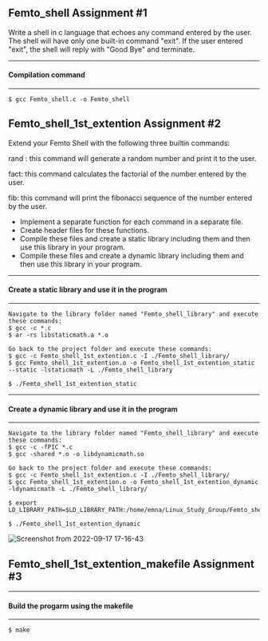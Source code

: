 ## Femto_shell Assignment #1

Write a shell in c language that echoes any command entered by the user. The shell will have only one built-in command "exit". If the user entered "exit", the shell will reply with "Good Bye" and terminate.

---
#### Compilation command
---
```
$ gcc Femto_shell.c -o Femto_shell
```
## Femto_shell_1st_extention Assignment #2

Extend your Femto Shell with the following three builtin commands:

rand : this command will generate a random number and print it to the user.

fact: this command calculates the factorial of the number entered by the user.

fib: this command will print the fibonacci sequence of the number entered by the user.
- Implement a separate function for each command in a separate file.
- Create header files for these functions.
- Compile these files and create a static library including them and then use this library in your program.
- Compile these files and create a dynamic library including them and then use this library in your program.

---
#### Create a static library and use it in the program
---
```
Navigate to the library folder named "Femto_shell_library" and execute these commands:
$ gcc -c *.c
$ ar -rs libstaticmath.a *.o

Go back to the project folder and execute these commands:
$ gcc -c Femto_shell_1st_extention.c -I ./Femto_shell_library/
$ gcc Femto_shell_1st_extention.o -o Femto_shell_1st_extention_static --static -lstaticmath -L ./Femto_shell_library

$ ./Femto_shell_1st_extention_static
```
---
#### Create a dynamic library and use it in the program
---
```
Navigate to the library folder named "Femto_shell_library" and execute these commands:
$ gcc -c -fPIC *.c
$ gcc -shared *.o -o libdynamicmath.so

Go back to the project folder and execute these commands:
$ gcc -c Femto_shell_1st_extention.c -I ./Femto_shell_library/
$ gcc Femto_shell_1st_extention.o -o Femto_shell_1st_extention_dynamic -ldynamicmath -L ./Femto_shell_library/

$ export LD_LIBRARY_PATH=$LD_LIBRARY_PATH:/home/emna/Linux_Study_Group/Femto_shell_1st_extention/Femto_shell_library

$ ./Femto_shell_1st_extention_dynamic
```
![Screenshot from 2022-09-17 17-16-43](https://user-images.githubusercontent.com/89909599/190866561-86677ee8-2d3e-4354-804d-569fb8ef7174.png)

## Femto_shell_1st_extention_makefile Assignment #3

---
#### Build the progarm using the makefile
---
```
$ make
```
